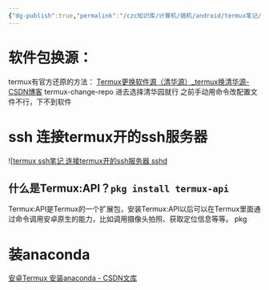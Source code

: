 ```yaml
---
{"dg-publish":true,"permalink":"/czc知识库/计算机/搞机/android/termux笔记/","dgPassFrontmatter":true,"created":"2024-06-18T17:45:20.494+08:00","updated":"2024-12-08T00:39:50.966+08:00"}
---
```




# 软件包换源：

termux有官方还原的方法：
[Termux更换软件源（清华源）\_termux换清华源-CSDN博客](https://blog.csdn.net/DANGDIWEI/article/details/136094157)
termux-change-repo
进去选择清华园就行
之前手动用命令改配置文件不行，下不到软件

# ssh 连接termux开的ssh服务器

![[termux ssh笔记 连接termux开的ssh服务器 sshd](termux%20ssh笔记%20连接termux开的ssh服务器%20sshd.md)

## 什么是Termux:API？`pkg install termux-api`

Termux:API是Termux的一个扩展包，安装Termux:API以后可以在Termux里面通过命令调用安卓原生的能力，比如调用摄像头拍照、获取定位信息等等。
pkg



# 装anaconda



[安卓Termux 安装anaconda - CSDN文库](https://wenku.csdn.net/answer/1wqpf83870)
